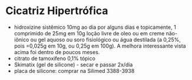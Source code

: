 # **Cicatriz Hipertrófica**


- hidroxizine sistêmico 10mg ao dia por alguns dias e topicamente, 1 comprimido de 25mg em 10g loção livre de oleo ou em creme não-iônico ou gel aquoso ou soro fisiológico ou água destilada (a 0,25%, pois \=0,025g em 10g, ou 0,25g em 100g). A melhora interessante vista acima foi dentro de poucos meses.   
- citrato de tamoxifeno 0,1% tópico  
- Skimatix (gel de silicone) - secar e passar 2x/dia  
- placa de silicone: comprar na Silimed 3388-3938

